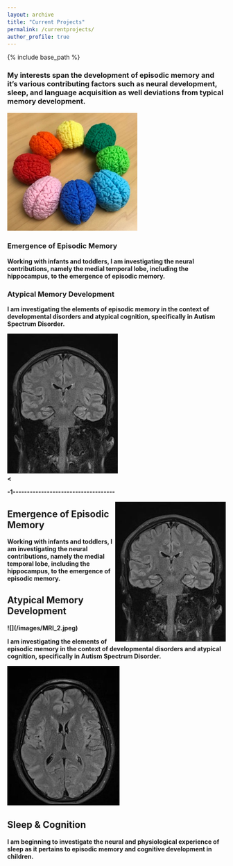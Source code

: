 ```yaml
---
layout: archive
title: "Current Projects"
permalink: /currentprojects/
author_profile: true
---
```


{% include base_path %}

<h3>My interests span the development of episodic memory and it’s various contributing factors such as neural development, sleep, and language acquisition as well deviations from typical memory development.</h3>

<body>
  <div class = "container">
    <div class = "image"> 
      <img src="images/brains.jpeg">
    </div>
    <div class = "text">
      <h3>Emergence of Episodic Memory</h3> 
      <b/>
      <p>Working with infants and toddlers, I am investigating the neural contributions, namely the medial temporal lobe, including the hippocampus, to the emergence of episodic memory.</p>
    </div>
  </div>
  <div class = "container">
    <div class = "text">
      <h3>Atypical Memory Development</h3>
      <b/>
      <p>I am investigating the elements of episodic memory in the context of developmental disorders and atypical cognition, specifically in Autism Spectrum Disorder.</p>
    </div>
    <div class = "image"> 
      <img src = "images/MRI_1.jpeg">
    </div>
  </div>
  <
   

  
  
  <p>-1------------------------------------</p>
<img align="right" src="images/MRI_1.jpeg"> <h2>Emergence of Episodic Memory</h2>
<p class="has-text-align-left has-normal-font-size">Working with infants and toddlers, I am investigating the neural contributions, namely the medial temporal lobe, including the hippocampus, to the emergence of episodic memory.</p>

<h2 class="has-text-align-right">Atypical Memory Development</h2> ![](/images/MRI_2.jpeg)
<p class="has-text-align-right has-normal-font-size">I am investigating the elements of episodic memory in the context of developmental disorders and atypical cognition, specifically in Autism Spectrum Disorder.</p>


![](/images/MRI_3.jpeg) <h2 class="has-text-align-left">Sleep & Cognition</h2>
<p class="has-text-align-left has-normal-font-size">I am beginning to investigate the neural and physiological experience of sleep as it pertains to episodic memory and cognitive development in children.</p>
